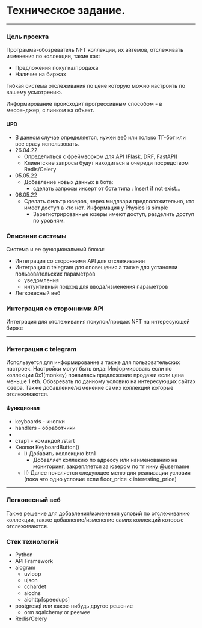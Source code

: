 # Техническое задание.
***
### Цель проекта
Программа-обозреватель NFT коллекции, их  айтемов, отслеживать изменения по коллекции,
такие как:
- Предложения покупка/продажа
- Наличие на биржах

Гибкая система отслеживания по цене которую можно настроить по вашему усмотрению.

Информирование происходит прогрессивным способом - в мессенджер, с линком на объект.

#### UPD

 - В данном случае определяется, нужен веб или только ТГ-бот или все сразу использовать.
 - 26.04.22.
   - Определиться с фреймворком для API (Flask, DRF, FastAPI)
   - Клиентские запросы будут находиться в очереди посредством Redis/Celery
 - 05.05.22
   - Добавление новых данных в бота:
     - сделать запросы инсерт от бота типа : Insert if not exist...
 - 06.05.22
   - Сделать фильтр юзеров, через мидлвари предположительно, кто имеет доступ а кто нет. Информация у Physics is simple
     - Зарегистрированные юзеры имеют доступ, разделить доступ по уровням.
   

### Описание системы

Система и ее функциональный блоки:

- Интеграция со сторонними API для отслеживания
- Интеграция с telegram для оповещения а также для установки пользовательских параметров
  - уведомления
  - интуитивный подход для ввода/изменения параметров
- Легковесный веб

### Интеграция со сторонними API

Интеграция для отслеживания покупок/продаж NFT на интересующей бирже

***
### Интеграция с telegram

Используется для информирование а также для пользовательских настроек.
Настройки могут быть вида: Информировать если по коллекции 0x1(monkey) появилась предложение продажи
если цена меньше 1 eth.
Обозревать по данному условию на интересующих сайтах юзера.
Также добавление/изменение самих коллекций которые отслеживаются.
#### Функционал
- keyboards - кнопки
- handlers - обработчики
- 
- старт - командой /start
- Кнопки KeyboardButton()
  - I) Добавить коллекцию btn1
    - Добавляет коллекию по адрессу или наименованию на мониторинг, закрепляется за юзером по тг нику @username
  - II) Далее появляется следующее меню для реализации условия (пока что одно условие если floor_price < interesting_price)
***
### Легковесный веб
Также решение для добавления/изменения условий по отслеживанию коллекции,
также добавление/изменение самих коллекций которые отслеживаются.


### Стек технологий

- Python
- API Framework
- aiogram
  - uvloop
  - ujson
  - cchardet
  - aiodns
  - aiohttp[speedups]
- postgresql или какое-нибудь другое решение
  - orm sqalchemy or peewee
- Redis/Celery
